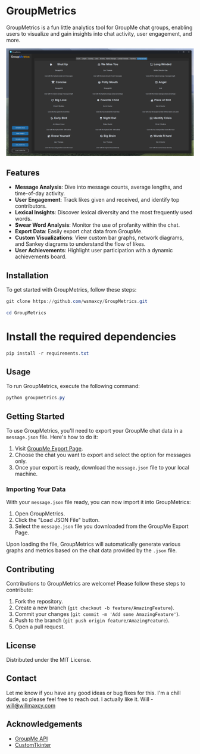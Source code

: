 # GroupMetrics

GroupMetrics is a fun little analytics tool for GroupMe chat groups, enabling users to visualize and gain insights into chat activity, user engagement, and more.

![example](https://github.com/wsmaxcy/Group-Me/blob/main/data/ach.png?raw=true)

## Features

- **Message Analysis**: Dive into message counts, average lengths, and time-of-day activity.
- **User Engagement**: Track likes given and received, and identify top contributors.
- **Lexical Insights**: Discover lexical diversity and the most frequently used words.
- **Swear Word Analysis**: Monitor the use of profanity within the chat.
- **Export Data**: Easily export chat data from GroupMe.
- **Custom Visualizations**: View custom bar graphs, network diagrams, and Sankey diagrams to understand the flow of likes.
- **User Achievements**: Highlight user participation with a dynamic achievements board.

## Installation

To get started with GroupMetrics, follow these steps:

```powershell
git clone https://github.com/wsmaxcy/GroupMetrics.git
```

```powershell
cd GroupMetrics
```

# Install the required dependencies
```powershell
pip install -r requirements.txt
```

## Usage
To run GroupMetrics, execute the following command:

```powershell
python groupmetrics.py
```

## Getting Started

To use GroupMetrics, you'll need to export your GroupMe chat data in a `message.json` file. Here's how to do it:

1. Visit [GroupMe Export Page](https://web.groupme.com/profile/export).
2. Choose the chat you want to export and select the option for messages only.
3. Once your export is ready, download the `message.json` file to your local machine.

### Importing Your Data

With your `message.json` file ready, you can now import it into GroupMetrics:

1. Open GroupMetrics.
2. Click the "Load JSON File" button.
3. Select the `message.json` file you downloaded from the GroupMe Export Page.

Upon loading the file, GroupMetrics will automatically generate various graphs and metrics based on the chat data provided by the `.json` file.

## Contributing

Contributions to GroupMetrics are welcome! Please follow these steps to contribute:

1. Fork the repository.
2. Create a new branch (`git checkout -b feature/AmazingFeature`).
3. Commit your changes (`git commit -m 'Add some AmazingFeature'`).
4. Push to the branch (`git push origin feature/AmazingFeature`).
5. Open a pull request.

## License

Distributed under the MIT License.

## Contact
Let me know if you have any good ideas or bug fixes for this. I'm a chill dude, so please feel free to reach out. I actually like it. 
Will - will@willmaxcy.com

## Acknowledgements

- [GroupMe API](https://dev.groupme.com)
- [CustomTkinter](https://github.com/TomSchimansky/CustomTkinter)
